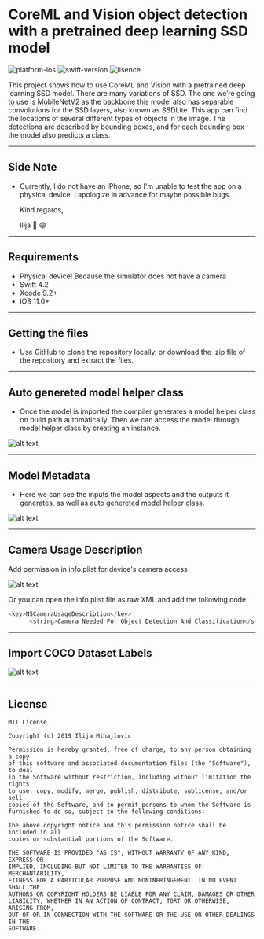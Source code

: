 # CoreML and Vision object detection with a pretrained deep learning SSD model

![platform-ios](https://img.shields.io/badge/platform-ios-Blue.svg)
![swift-version](https://img.shields.io/badge/swift-4.2-Orange.svg)
![lisence](https://img.shields.io/badge/license-MIT-Lightgrey.svg)

 This project shows how to use CoreML and Vision with a pretrained deep learning SSD model. There are many variations of SSD. The one we’re going to use is MobileNetV2 as the backbone this model also has separable convolutions for the SSD layers, also known as SSDLite.
 This app can find the locations of several different types of objects in the image. The detections are described by bounding boxes, and for each bounding box the model also predicts a class.
___

## Side Note
* Currently, I do not have an iPhone, so I'm unable to test the app on a physical device. I apologize in advance for maybe possible bugs.

   Kind regards,

   Ilija 🖖 😄
___

## Requirements
- Physical device! Because the simulator does not have a camera
- Swift 4.2
- Xcode 9.2+
- iOS 11.0+
___

## Getting the files

* Use GitHub to clone the repository locally, or download the .zip file of the repository and extract the files.
___

## Auto genereted model helper class

* Once the model is imported the compiler generates a model helper class on build path automatically. Then we can access the model through model helper class by creating an instance.

![alt text](https://github.com/IlijaMihajlovic/CoreML-and-Vision-with-a-pretrained-deep-learning-SSD-model/blob/master/CoreML-and-Vision-with-a-pretrained-deep-learning-SSD-model/CoreMLAndVisionRealTimeObjectDetection/Images/auto%20generated%20core%20ml%20class%20.png)
___

## Model Metadata

* Here we can see the inputs the model aspects and the outputs it generates, as well as auto genereted model helper class.

![alt text](https://github.com/IlijaMihajlovic/CoreML-and-Vision-with-a-pretrained-deep-learning-SSD-model/blob/master/CoreML-and-Vision-with-a-pretrained-deep-learning-SSD-model/CoreMLAndVisionRealTimeObjectDetection/Images/machine%20learing%20model.png)

___

## Camera Usage Description

Add permission in info.plist for device's camera access

![alt text](https://github.com/IlijaMihajlovic/CoreML-and-Vision-with-a-pretrained-deep-learning-SSD-model/blob/master/CoreML-and-Vision-with-a-pretrained-deep-learning-SSD-model/CoreMLAndVisionRealTimeObjectDetection/Images/camera%20usage%20description.png)

Or you can open the info.plist file as raw XML and add the following code:

```swift
<key>NSCameraUsageDescription</key>
      <string>Camera Needed For Object Detection And Classification</string>

```
___

## Import COCO Dataset Labels

![alt text](https://github.com/IlijaMihajlovic/CoreML-and-Vision-with-a-pretrained-deep-learning-SSD-model/blob/master/CoreML-and-Vision-with-a-pretrained-deep-learning-SSD-model/CoreMLAndVisionRealTimeObjectDetection/Images/coco%20labels%20file.png)

___

## License
```
MIT License

Copyright (c) 2019 Ilija Mihajlovic

Permission is hereby granted, free of charge, to any person obtaining a copy
of this software and associated documentation files (the "Software"), to deal
in the Software without restriction, including without limitation the rights
to use, copy, modify, merge, publish, distribute, sublicense, and/or sell
copies of the Software, and to permit persons to whom the Software is
furnished to do so, subject to the following conditions:

The above copyright notice and this permission notice shall be included in all
copies or substantial portions of the Software.

THE SOFTWARE IS PROVIDED "AS IS", WITHOUT WARRANTY OF ANY KIND, EXPRESS OR
IMPLIED, INCLUDING BUT NOT LIMITED TO THE WARRANTIES OF MERCHANTABILITY,
FITNESS FOR A PARTICULAR PURPOSE AND NONINFRINGEMENT. IN NO EVENT SHALL THE
AUTHORS OR COPYRIGHT HOLDERS BE LIABLE FOR ANY CLAIM, DAMAGES OR OTHER
LIABILITY, WHETHER IN AN ACTION OF CONTRACT, TORT OR OTHERWISE, ARISING FROM,
OUT OF OR IN CONNECTION WITH THE SOFTWARE OR THE USE OR OTHER DEALINGS IN THE
SOFTWARE.
```
